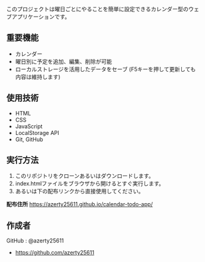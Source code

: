このプロジェクトは曜日ごとにやることを簡単に設定できるカレンダー型のウェブアプリケーションです。

## 重要機能
- カレンダー
- 曜日別に予定を追加、編集、削除が可能
- ローカルストレージを活用したデータをセーブ (F5キーを押して更新しても内容は維持します)


## 使用技術
- HTML
- CSS
- JavaScript
- LocalStorage API
- Git, GitHub

## 実行方法
1. このリポジトリをクローンあるいはダウンロードします。
2. index.htmlファイルをブラウザから開けるとすぐ実行します。
3. あるいは下の配布リンクから直接使用してください。

**配布住所**
https://azerty25611.github.io/calendar-todo-app/

## 作成者
GitHub : @azerty25611
- https://github.com/azerty25611